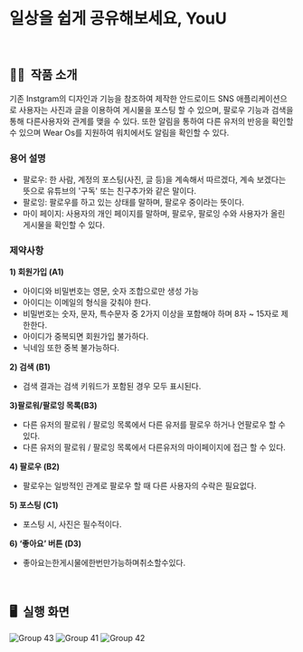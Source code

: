 # 일상을 쉽게 공유해보세요, YouU
<br>

## ✍🏻&nbsp; 작품 소개
기존 Instgram의 디자인과 기능을 참조하여 제작한 안드로이드 SNS 애플리케이션으로 사용자는 사진과 글을 이용하여 게시물을 포스팅 할 수 있으며, 팔로우 기능과 검색을 통해 다른사용자와 관계를 맺을 수 있다. 
또한 알림을 통하여 다른 유저의 반응을 확인할 수 있으며 Wear Os를 지원하여 워치에서도 알림을 확인할 수 있다.
<br>

### 용어 설명
- 팔로우: 한 사람, 계정의 포스팅(사진, 글 등)을 계속해서 따르겠다, 계속 보겠다는 뜻으로 유튜브의 '구독' 또는 친구추가와 같은 말이다.
- 팔로잉: 팔로우를 하고 있는 상태를 말하며, 팔로우 중이라는 뜻이다.
- 마이 페이지: 사용자의 개인 페이지를 말하며, 팔로우, 팔로잉 수와 사용자가 올린 게시물을 확인할 수 있다.

### 제약사항
**1) 회원가입 (A1)**
- 아이디와 비밀번호는 영문, 숫자 조합으로만 생성 가능
- 아이디는 이메일의 형식을 갖춰야 한다.
- 비밀번호는 숫자, 문자, 특수문자 중 2가지 이상을 포함해야 하며 8자 ~ 15자로 제한한다.
- 아이디가 중복되면 회원가입 불가하다.
- 닉네임 또한 중복 불가능하다.

**2) 검색 (B1)**
- 검색 결과는 검색 키워드가 포함된 경우 모두 표시된다.

**3)팔로워/팔로잉 목록(B3)**
- 다른 유저의 팔로워 / 팔로잉 목록에서 다른 유저를 팔로우 하거나 언팔로우 할 수 있다.
- 다른 유저의 팔로워 / 팔로잉 목록에서 다른유저의 마이페이지에 접근 할 수 있다.

**4) 팔로우 (B2)**
- 팔로우는 일방적인 관계로 팔로우 할 때 다른 사용자의 수락은 필요없다.

**5) 포스팅 (C1)**
- 포스팅 시, 사진은 필수적이다.

**6) ‘좋아요’ 버튼 (D3)**
- 좋아요는한게시물에한번만가능하며취소할수있다.

<br>

## 🖥&nbsp; 실행 화면

![Group 43](https://user-images.githubusercontent.com/109158497/236520646-fcc29313-2503-4523-b262-f152c5baec6c.png)
![Group 41](https://user-images.githubusercontent.com/109158497/236520293-099d0e3e-7c32-4a7a-b39a-a141dfb17ca7.png)
![Group 42](https://user-images.githubusercontent.com/109158497/236520257-0a76012f-4bfe-4623-9ad9-6f3113d87161.png)
